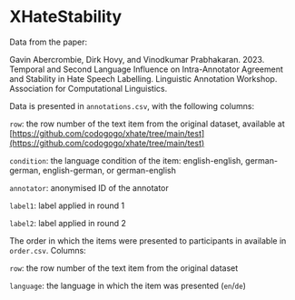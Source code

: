 # XHateStability
Data from the paper:

Gavin Abercrombie, Dirk Hovy, and Vinodkumar Prabhakaran. 2023. Temporal and Second Language Influence on Intra-Annotator Agreement and Stability in Hate Speech Labelling. Linguistic Annotation Workshop. Association for Computational Linguistics.

Data is presented in `annotations.csv`, with the following columns:

 `row`: the row number of the text item from the original dataset, available at [https://github.com/codogogo/xhate/tree/main/test](https://github.com/codogogo/xhate/tree/main/test)
 
 `condition`: the language condition of the item: english-english, german-german, english-german, or german-english	
 
 `annotator`: anonymised ID of the annotator	
 
 `label1`: label applied in round 1	
 
 `label2`: label applied in round 2

The order in which the items were presented to participants in available in `order.csv`. Columns:

 `row`: the row number of the text item from the original dataset
 
  `language`: the language in which the item was presented (`en`/`de`)

